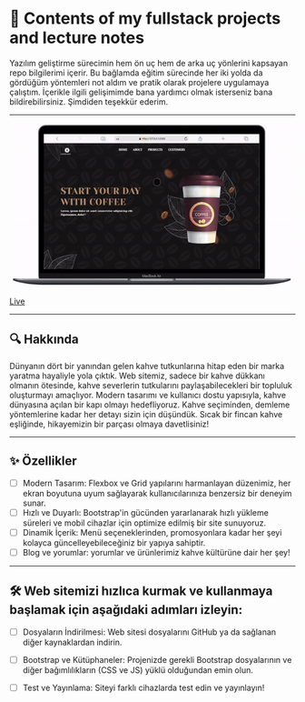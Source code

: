 # 📌 Contents of my fullstack projects and lecture notes

Yazılım geliştirme sürecimin hem ön uç hem de arka uç yönlerini kapsayan repo bilgilerimi içerir. Bu bağlamda eğitim sürecinde her iki yolda da gördüğüm yöntemleri not aldım ve pratik olarak projelere uygulamaya çalıştım. İçerikle ilgili gelişimimde bana yardımcı olmak isterseniz bana bildirebilirsiniz. Şimdiden teşekkür ederim.

---
![Proje Demosu](img/coffe-shop.gif)

[Live](https://yavuzahmet1.github.io/fullstack-clarusway/projects/coffee-shop/)

---

## 🔍 Hakkında

Dünyanın dört bir yanından gelen kahve tutkunlarına hitap eden bir marka yaratma hayaliyle yola çıktık. Web sitemiz, sadece bir kahve dükkanı olmanın ötesinde, kahve severlerin tutkularını paylaşabilecekleri bir topluluk oluşturmayı amaçlıyor. Modern tasarımı ve kullanıcı dostu yapısıyla, kahve dünyasına açılan bir kapı olmayı hedefliyoruz. Kahve seçiminden, demleme yöntemlerine kadar her detayı sizin için düşündük. Sıcak bir fincan kahve eşliğinde, hikayemizin bir parçası olmaya davetlisiniz!

---

## ✨ Özellikler

- [ ] Modern Tasarım: Flexbox ve Grid yapılarını harmanlayan düzenimiz, her ekran boyutuna uyum sağlayarak kullanıcılarınıza benzersiz bir deneyim sunar.
- [ ] Hızlı ve Duyarlı: Bootstrap'in gücünden yararlanarak hızlı yükleme süreleri ve mobil cihazlar için optimize edilmiş bir site sunuyoruz.
- [ ] Dinamik İçerik: Menü seçeneklerinden, promosyonlara kadar her şeyi kolayca güncelleyebileceğiniz bir yapıya sahiptir.
- [ ] Blog ve yorumlar: yorumlar ve ürünlerimiz kahve kültürüne dair her şey!

---

## 🛠️ Web sitemizi hızlıca kurmak ve kullanmaya başlamak için aşağıdaki adımları izleyin:

- [ ] Dosyaların İndirilmesi: Web sitesi dosyalarını GitHub ya da sağlanan diğer kaynaklardan indirin.
- [ ] Bootstrap ve Kütüphaneler: Projenizde gerekli Bootstrap dosyalarının ve diğer bağımlılıkların (CSS ve JS) yüklü olduğundan emin olun.
- [ ] Test ve Yayınlama: Siteyi farklı cihazlarda test edin ve yayınlayın!




